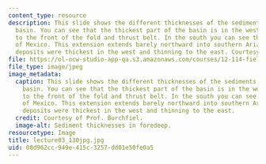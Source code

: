 ```yaml
---
content_type: resource
description: This slide shows the different thicknesses of the sediments in the fore-deep
  basin. You can see that the thickest part of the basin is in the west, adjacent
  to the front of the fold and thrust belt. In the south you can see the paleo-Gulf
  of Mexico. This extension extends barely northward into southern Arizona. Sedimentary
  deposits were thickest in the west and thinning to the east. Courtesy of Prof. Burchfiel.
file: https://ol-ocw-studio-app-qa.s3.amazonaws.com/courses/12-114-field-geology-i-fall-2005/08d962cc949e415c3257dd01e50fe0a5_lecture03_130jpg.jpg
file_type: image/jpeg
image_metadata:
  caption: This slide shows the different thicknesses of the sediments in the fore-deep
    basin. You can see that the thickest part of the basin is in the west, adjacent
    to the front of the fold and thrust belt. In the south you can see the paleo-Gulf
    of Mexico. This extension extends barely northward into southern Arizona. Sedimentary
    deposits were thickest in the west and thinning to the east.
  credit: Courtesy of Prof. Burchfiel.
  image-alt: Sediment thicknesses in foredeep.
resourcetype: Image
title: lecture03_130jpg.jpg
uid: 08d962cc-949e-415c-3257-dd01e50fe0a5
---
```

